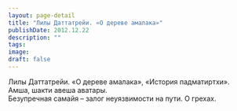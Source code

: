 ```yaml
---
layout: page-detail
title: "Лилы Даттатрейи. «О дереве амалака»"
publishDate: 2012.12.22
description: ""
tags:
image:
draft: false
---
```


 Лилы Даттатрейи. «О дереве амалака», «История падматиртхи».  
Амша, шакти авеша аватары.  
Безупречная самайя – залог неуязвимости на пути. О грехах. 

  
